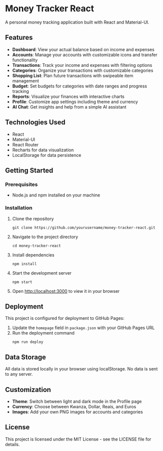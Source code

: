 # Money Tracker React

A personal money tracking application built with React and Material-UI.

## Features

- **Dashboard**: View your actual balance based on income and expenses
- **Accounts**: Manage your accounts with customizable icons and transfer functionality
- **Transactions**: Track your income and expenses with filtering options
- **Categories**: Organize your transactions with customizable categories
- **Shopping List**: Plan future transactions with swipeable item management
- **Budget**: Set budgets for categories with date ranges and progress tracking
- **Reports**: Visualize your finances with interactive charts
- **Profile**: Customize app settings including theme and currency
- **AI Chat**: Get insights and help from a simple AI assistant

## Technologies Used

- React
- Material-UI
- React Router
- Recharts for data visualization
- LocalStorage for data persistence

## Getting Started

### Prerequisites

- Node.js and npm installed on your machine

### Installation

1. Clone the repository
   ```
   git clone https://github.com/yourusername/money-tracker-react.git
   ```

2. Navigate to the project directory
   ```
   cd money-tracker-react
   ```

3. Install dependencies
   ```
   npm install
   ```

4. Start the development server
   ```
   npm start
   ```

5. Open [http://localhost:3000](http://localhost:3000) to view it in your browser

## Deployment

This project is configured for deployment to GitHub Pages:

1. Update the `homepage` field in `package.json` with your GitHub Pages URL
2. Run the deployment command
   ```
   npm run deploy
   ```

## Data Storage

All data is stored locally in your browser using localStorage. No data is sent to any server.

## Customization

- **Theme**: Switch between light and dark mode in the Profile page
- **Currency**: Choose between Kwanza, Dollar, Reais, and Euros
- **Images**: Add your own PNG images for accounts and categories

## License

This project is licensed under the MIT License - see the LICENSE file for details.
